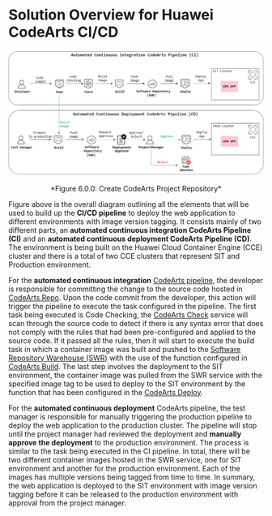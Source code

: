 # Solution  Overview for Huawei CodeArts CI/CD

![figure6.0.0](./images/6.0.0.png)

<p align="center"> *Figure 6.0.0: Create CodeArts Project Repository* </p>

Figure above is the overall diagram outlining all the elements that will be used to build up the **CI/CD pipeline** to deploy the web application to different environments with image version tagging. It consists mainly of two different parts, an **automated continuous integration CodeArts Pipeline (CI)** and an **automated continuous deployment CodeArts Pipeline (CD)**. The environment is being built on the Huawei Cloud Container Engine (CCE) cluster and there is a total of two CCE clusters that represent SIT and Production environment.

For the **automated continuous integration** [CodeArts pipeline](https://support.huaweicloud.com/intl/en-us/cloudpipeline/index.html), the developer is responsible for committing the change to the source code hosted in [CodeArts Repo](https://support.huaweicloud.com/intl/en-us/codehub/index.html). Upon the code commit from the developer, this action will trigger the pipeline to execute the task configured in the pipeline. The first task being executed is Code Checking, the [CodeArts Check](https://support.huaweicloud.com/intl/en-us/codecheck/index.html) service will scan through the source code to detect if there is any syntax error that does not comply with the rules that had been pre-configured and applied to the source code. If it passed all the rules, then it will start to execute the build task in which a container image was built and pushed to the [Software Repository Warehouse (SWR)](https://support.huaweicloud.com/intl/en-us/productdesc-swr/swr_03_0001.html) with the use of the function configured in [CodeArts Build](https://support.huaweicloud.com/intl/en-us/cloudbuild/index.html). The last step involves the deployment to the SIT environment, the container image was pulled from the SWR service with the specified image tag to be used to deploy to the SIT environment by the function that has been configured in the [CodeArts Deploy](https://support.huaweicloud.com/intl/en-us/clouddeploy/index.html).

For the **automated continuous deployment** CodeArts pipeline, the test manager is responsible for manually triggering the production pipeline to deploy the web application to the production cluster. The pipeline will stop until the project manager had reviewed the deployment and **manually approve the deployment** to the production environment. The process is similar to the task being executed in the CI pipeline. In total, there will be two different container images hosted in the SWR service, one for SIT environment and another for the production environment. Each of the images has multiple versions being tagged from time to time.
In summary, the web application is deployed to the SIT environment with image version tagging before it can be released to the production environment with approval from the project manager.